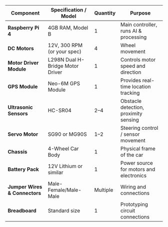 | Component                     | Specification / Model            | Quantity | Purpose                                 |
| ----------------------------- | -------------------------------- | -------- | --------------------------------------- |
| **Raspberry Pi 4**            | 4GB RAM, Model B                 | 1        | Main controller, runs AI & processing   |
| **DC Motors**                 | 12V, 300 RPM (or your spec)      | 4        | Wheel movement                          |
| **Motor Driver Module**       | L298N Dual H-Bridge Motor Driver | 1        | Controls motor speed and direction      |
| **GPS Module**                | Neo-6M GPS Module                | 1        | Provides real-time location tracking    |
| **Ultrasonic Sensors**        | HC-SR04                          | 2–4      | Obstacle detection, proximity sensing   |
| **Servo Motor**               | SG90 or MG90S                    | 1–2      | Steering control / sensor movement      |
| **Chassis**                   | 4-Wheel Car Body                 | 1        | Physical frame of the car               |
| **Battery Pack**              | 12V Lithium or similar           | 1        | Power source for motors and electronics |
| **Jumper Wires & Connectors** | Male-Female/Male-Male            | Multiple | Wiring and connections                  |
| **Breadboard**                | Standard size                    | 1        | Prototyping circuit connections         |
